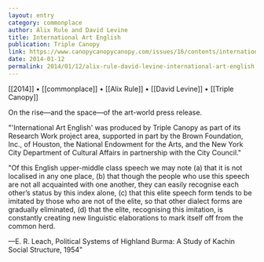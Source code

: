 ```yaml
---
layout: entry
category: commonplace
author: Alix Rule and David Levine
title: International Art English
publication: Triple Canopy
link: https://www.canopycanopycanopy.com/issues/16/contents/international_art_english
date: 2014-01-12
permalink: 2014/01/12/alix-rule-david-levine-international-art-english
---
```


[[2014]] • [[commonplace]] • [[Alix Rule]] • [[David Levine]] • [[Triple Canopy]]

On the rise—and the space—of the art-world press release.

"'International Art English' was produced by Triple Canopy as part of its Research Work project area, supported in part by the Brown Foundation, Inc., of Houston, the National Endowment for the Arts, and the New York City Department of Cultural Affairs in partnership with the City Council."

"Of this English upper-middle class speech we may note (a) that it is not localised in any one place, (b) that though the people who use this speech are not all acquainted with one another, they can easily recognise each other’s status by this index alone, (c) that this elite speech form tends to be imitated by those who are not of the elite, so that other dialect forms are gradually eliminated, (d) that the elite, recognising this imitation, is constantly creating new linguistic elaborations to mark itself off from the common herd.

—E. R. Leach, Political Systems of Highland Burma: A Study of Kachin Social Structure, 1954"
